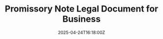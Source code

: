 ---
title: Promissory Note Legal Document for Business
linkTitle: Promissory Note Legal Document for Business
date: '2025-04-24T16:18:00Z'
weight: 1
description: No content
draft: false
ref: promissory-note-legal-document-for-business
---